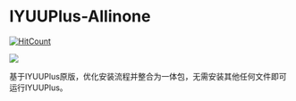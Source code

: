 # IYUUPlus-Allinone
  [![HitCount](https://hits.dwyl.com/KiWinger/IYUUPlus-Allinone.svg?style=flat&show=unique)](http://hits.dwyl.com/KiWinger/IYUUPlus-Allinone)
  
  ![](https://komarev.com/ghpvc/?username=KiWinger&label=++访问量++)


 基于IYUUPlus原版，优化安装流程并整合为一体包，无需安装其他任何文件即可运行IYUUPlus。
